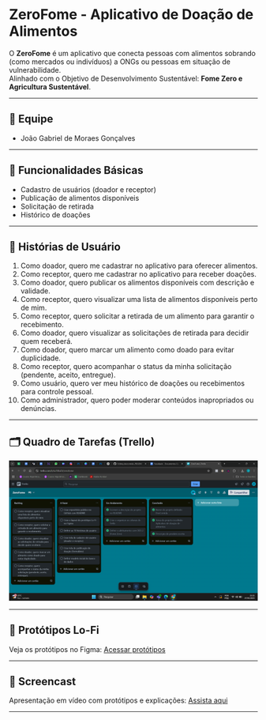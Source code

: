 # ZeroFome - Aplicativo de Doação de Alimentos

O **ZeroFome** é um aplicativo que conecta pessoas com alimentos sobrando (como mercados ou indivíduos) a ONGs ou pessoas em situação de vulnerabilidade.  
Alinhado com o Objetivo de Desenvolvimento Sustentável: **Fome Zero e Agricultura Sustentável**.

---

## 👥 Equipe
- João Gabriel de Moraes Gonçalves

---

## 🚀 Funcionalidades Básicas
- Cadastro de usuários (doador e receptor)
- Publicação de alimentos disponíveis
- Solicitação de retirada
- Histórico de doações

---

## 🧩 Histórias de Usuário

1. Como doador, quero me cadastrar no aplicativo para oferecer alimentos.  
2. Como receptor, quero me cadastrar no aplicativo para receber doações.  
3. Como doador, quero publicar os alimentos disponíveis com descrição e validade.  
4. Como receptor, quero visualizar uma lista de alimentos disponíveis perto de mim.  
5. Como receptor, quero solicitar a retirada de um alimento para garantir o recebimento.  
6. Como doador, quero visualizar as solicitações de retirada para decidir quem receberá.  
7. Como doador, quero marcar um alimento como doado para evitar duplicidade.  
8. Como receptor, quero acompanhar o status da minha solicitação (pendente, aceito, entregue).  
9. Como usuário, quero ver meu histórico de doações ou recebimentos para controle pessoal.  
10. Como administrador, quero poder moderar conteúdos inapropriados ou denúncias.

---

## 🗂️ Quadro de Tarefas (Trello)

![Print do Quadro](https://github.com/Joaozinn22/doecomida-/blob/main/Captura%20de%20tela%202025-05-27%20212151.png?raw=true)


---


## 🎨 Protótipos Lo-Fi

Veja os protótipos no Figma: [Acessar protótipos](https://www.figma.com/proto/1upDO2TPENuhnaBP44mQRU/Untitled?node-id=1-12&p=f&t=rzjg3G2TP3eF2CSP-0&scaling=scale-down&content-scaling=fixed&page-id=0%3A1)

---


## 🎥 Screencast

Apresentação em vídeo com protótipos e explicações: [Assista aqui](https://drive.google.com/drive/u/0/folders/1q4b6duI1pyHfOjFwyjVzonSlzR-h246D)

---


